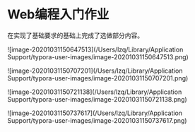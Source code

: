 # Web编程入门作业

在实现了基础要求的基础上完成了选做部分内容。

![image-20201031150647513](/Users/lzq/Library/Application Support/typora-user-images/image-20201031150647513.png)

![image-20201031150707201](/Users/lzq/Library/Application Support/typora-user-images/image-20201031150707201.png)

![image-20201031150721138](/Users/lzq/Library/Application Support/typora-user-images/image-20201031150721138.png)

![image-20201031150737617](/Users/lzq/Library/Application Support/typora-user-images/image-20201031150737617.png)

